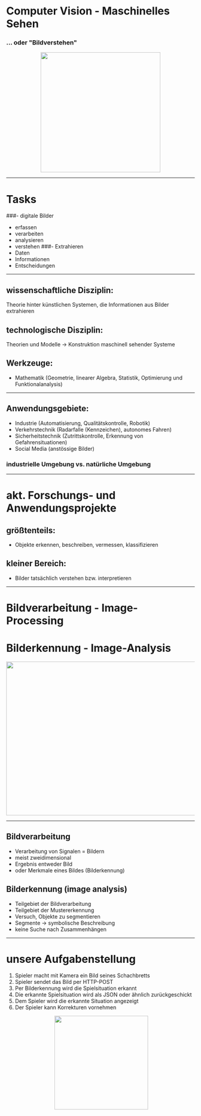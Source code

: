 # Computer Vision - Maschinelles Sehen

### ... oder "Bildverstehen"

<p align="center">
  <img align="center" width="320" src="./images/bild1.jpg">
</p>

---

# Tasks

###- digitale Bilder 
 - erfassen
 - verarbeiten
 - analysieren
 - verstehen
###- Extrahieren
 - Daten
 - Informationen
 - Entscheidungen

---

## wissenschaftliche Disziplin:
Theorie hinter künstlichen Systemen, die Informationen aus Bilder extrahieren

## technologische Disziplin:
Theorien und Modelle -> Konstruktion maschinell sehender Systeme

## Werkzeuge:
- Mathematik (Geometrie, linearer Algebra, Statistik, Optimierung und Funktionalanalysis)

---

## Anwendungsgebiete:
- Industrie (Automatisierung, Qualitätskontrolle, Robotik)
- Verkehrstechnik (Radarfalle (Kennzeichen), autonomes Fahren)
- Sicherheitstechnik (Zutrittskontrolle, Erkennung von Gefahrensituationen)
- Social Media (anstössige Bilder)

### industrielle Umgebung vs. natürliche Umgebung

---

# akt. Forschungs- und Anwendungsprojekte 

## größtenteils: 
- Objekte erkennen, beschreiben, vermessen, klassifizieren

## kleiner Bereich:
- Bilder tatsächlich verstehen bzw. interpretieren

---

# Bildverarbeitung - Image-Processing
# Bilderkennung - Image-Analysis

<img align="center" width="600" height="410" src="./images/titelbild.jpg">

---

## Bildverarbeitung
- Verarbeitung von Signalen = Bildern
- meist zweidimensional
- Ergebnis entweder Bild
- oder Merkmale eines Bildes (Bilderkennung)

## Bilderkennung (image analysis)
- Teilgebiet der Bildverarbeitung
- Teilgebiet der Mustererkennung
- Versuch, Objekte zu segmentieren
- Segmente -> symbolische Beschreibung
- keine Suche nach Zusammenhängen

---

# unsere Aufgabenstellung

1. Spieler macht mit Kamera ein Bild seines Schachbretts
2. Spieler sendet das Bild per HTTP-POST
3. Per Bilderkennung wird die Spielsituation erkannt
4. Die erkannte Spielsituation wird als JSON oder ähnlich zurückgeschickt
5. Dem Spieler wird die erkannte Situation angezeigt
6. Der Spieler kann Korrekturen vornehmen

<p align="center">
  <img align="center" width="250" height="250" src="./images/schachnotation.png">
</p>

